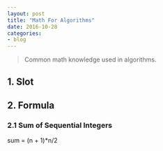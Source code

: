 ```yaml
---
layout: post
title: "Math For Algorithms"
date: 2016-10-28
categories:
- blog
---
```


> Common math knowledge used in algorithms.

## 1. Slot
## 2. Formula
### 2.1 Sum of Sequential Integers
sum = (n + 1)*n/2
